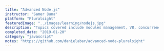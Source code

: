 ```yaml
---
title: "Advanced Node.js"
instructor: "Samer Buna"
platform: "Pluralsight"
featuredImage: "../images/learning/nodejs.jpg"
description: "Topics covered include modules management, V8, concurrency, event loop, streams, child processes, clusters, npm, and Node's event-driven modules for networking and HTTP web servers."
completed_date: "2019-01-20"
category: "javascript"
notes: "https://github.com/danielabar/advanced-node-pluralsight"
---
```

